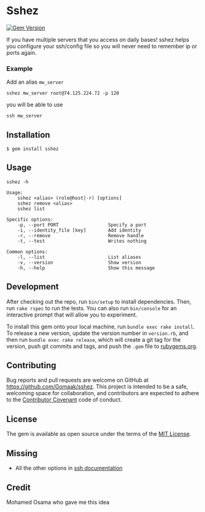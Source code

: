 # Sshez
[![Gem Version](https://badge.fury.io/rb/sshez.svg)](https://badge.fury.io/rb/sshez)

If you have multiple servers that you access on daily bases! sshez helps you configure your ssh/config file so you will never need to remember ip or ports again.

### Example

Add an alias `mw_server`

    sshez mw_server root@74.125.224.72 -p 120
    
you will be able to use

    ssh mw_server

## Installation

    $ gem install sshez

## Usage

    sshez -h

    Usage:
        sshez <alias> (role@host|-r) [options]
        sshez remove <alias>
        sshez list

    Specific options:
        -p, --port PORT                  Specify a port
        -i, --identity_file [key]        Add identity
        -r, --remove                     Remove handle
        -t, --test                       Writes nothing

    Common options:
        -l, --list                       List aliases
        -v, --version                    Show version
        -h, --help                       Show this message

## Development

After checking out the repo, run `bin/setup` to install dependencies. Then, run `rake rspec` to run the tests. You can also run `bin/console` for an interactive prompt that will allow you to experiment.

To install this gem onto your local machine, run `bundle exec rake install`. To release a new version, update the version number in `version.rb`, and then run `bundle exec rake release`, which will create a git tag for the version, push git commits and tags, and push the `.gem` file to [rubygems.org](https://rubygems.org).

## Contributing

Bug reports and pull requests are welcome on GitHub at https://github.com/Gomaak/sshez. This project is intended to be a safe, welcoming space for collaboration, and contributors are expected to adhere to the [Contributor Covenant](contributor-covenant.org) code of conduct.


## License

The gem is available as open source under the terms of the [MIT License](http://opensource.org/licenses/MIT).



## Missing

*   All the other options in [ssh documentation](http://linux.die.net/man/5/ssh_config)

## Credit

Mohamed Osama who gave me this idea


